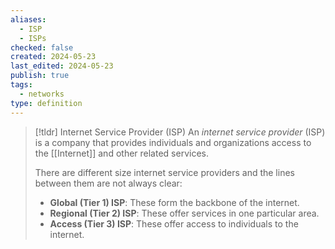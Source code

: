 ```yaml
---
aliases:
  - ISP
  - ISPs
checked: false
created: 2024-05-23
last_edited: 2024-05-23
publish: true
tags:
  - networks
type: definition
---
```

>[!tldr] Internet Service Provider (ISP)
>An *internet service provider* (ISP) is a company that provides individuals and organizations access to the [[Internet]] and other related services. 
>
>There are different size internet service providers and the lines between them are not always clear:
>- **Global (Tier 1) ISP**: These form the backbone of the internet.
>- **Regional (Tier 2) ISP**: These offer services in one particular area.
>- **Access (Tier 3) ISP**: These offer access to individuals to the internet.

